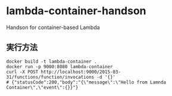 # lambda-container-handson
Handson for container-based Lambda

## 実行方法

```shell
docker build -t lambda-container .
docker run -p 9000:8080 lambda-container
curl -X POST http://localhost:9000/2015-03-31/functions/function/invocations -d '{}'
# {"statusCode":200,"body":"{\"message\":\"Hello from Lamnda Container\",\"event\":{}}"}
```
